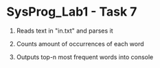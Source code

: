 # SysProg_Lab1 - Task 7

1) Reads text in "in.txt" and parses it

2) Counts amount of occurrences of each word

3) Outputs top-n most frequent words into console
